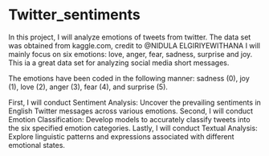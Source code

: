 # Twitter_sentiments

In this project, I will analyze emotions of tweets from twitter. 
The data set was obtained from kaggle.com, credit to @NIDULA ELGIRIYEWITHANA
I will mainly focus on six emotions: love, anger, fear, sadness, surprise and joy.  
This ia a great data set for analyzing social media short messages. 

The emotions have been coded in the following manner:
sadness (0), joy (1), love (2), anger (3), fear (4), and surprise (5).

First, I will conduct Sentiment Analysis: Uncover the prevailing sentiments in English Twitter messages across various emotions.
Second, I will conduct Emotion Classification: Develop models to accurately classify tweets into the six specified emotion categories.
Lastly, I will conduct Textual Analysis: Explore linguistic patterns and expressions associated with different emotional states.
